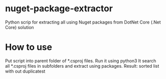 # nuget-package-extractor
Python scrip for extracting all using Nuget packages from DotNet Core (.Net Core) solution

# How to use
Put script into parent folder of *.csproj files. 
Run it using python3
It search all *.csproj files in subfolders and extract using packages. 
Result: sorted list with out duplicatest
